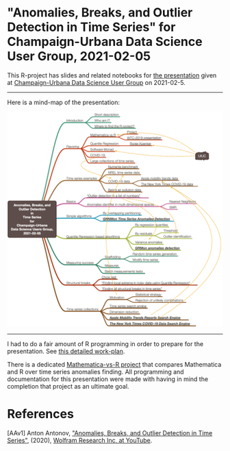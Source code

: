 # "Anomalies, Breaks, and Outlier Detection in Time Series" for Champaign-Urbana Data Science User Group, 2021-02-05

This R-project has slides and related notebooks for 
[the presentation](https://www.meetup.com/CU-DSUG/events/jgrrbpyccdbhb/)
given at
[Champaign-Urbana Data Science User Group](https://www.meetup.com/CU-DSUG)
on 2021-02-5.

----- 

Here is a mind-map of the presentation:

[![](./org/Time-series-anomalies-detection-for-Champaign-Urbana-Data-Science-Users-Group-2021-02-05-mind-map.png)](./org/Time-series-anomalies-detection-for-Champaign-Urbana-Data-Science-Users-Group-2021-02-05-mind-map.pdf)

------

I had to do a fair amount of R programming in order to prepare for the presentation. 
See 
[this detailed work-plan](./org/Work-plan.org).

There is a dedicated 
[Mathematica-vs-R project](https://github.com/antononcube/MathematicaVsR/tree/master/Projects/TimeSeriesAnomaliesBreaksAndOutliersDetection) 
that compares Mathematica and R over time series anomalies finding.
All programming and documentation for this presentation were made with having in mind the completion that project as an ultimate goal. 

# References

[AAv1] Anton Antonov,
["Anomalies, Breaks, and Outlier Detection in Time Series"](https://www.youtube.com/watch?v=h_fLb6YU87c),
(2020),
[Wolfram Research Inc, at YouTube](https://www.youtube.com/channel/UCJekgf6k62CQHdENWf2NgAQ).